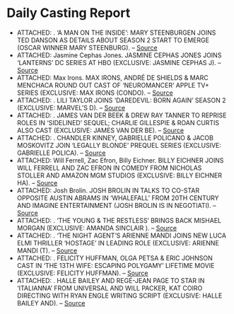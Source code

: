 # Daily Casting Report

- ATTACHED: . ‘A MAN ON THE INSIDE’: MARY STEENBURGEN JOINS TED DANSON AS DETAILS ABOUT SEASON 2 START TO EMERGE (OSCAR WINNER MARY STEENBURG). – [Source](https://deadline.com/2025/03/a-man-on-the-inside-mary-steenburgen-cast-season-2-details-1236353204/)
- ATTACHED: Jasmine Cephas Jones. JASMINE CEPHAS JONES JOINS ‘LANTERNS’ DC SERIES AT HBO (EXCLUSIVE: JASMINE CEPHAS J). – [Source](https://deadline.com/2025/03/jasmine-cephas-jones-lanterns-dc-series-hbo-1236352659/)
- ATTACHED: Max Irons. MAX IRONS, ANDRÉ DE SHIELDS & MARC MENCHACA ROUND OUT CAST OF ‘NEUROMANCER’ APPLE TV+ SERIES (EXCLUSIVE: MAX IRONS (CONDO). – [Source](https://deadline.com/2025/03/max-irons-cast-neuromancer-apple-tv-series-1236352616/)
- ATTACHED: . LILI TAYLOR JOINS ‘DAREDEVIL: BORN AGAIN’ SEASON 2 (EXCLUSIVE: MARVEL&#8217;S D). – [Source](https://deadline.com/2025/03/lili-taylor-daredevil-born-again-season-2-marvel-disney-plus-1236350524/)
- ATTACHED: . JAMES VAN DER BEEK & DREW RAY TANNER TO REPRISE ROLES IN ‘SIDELINED’ SEQUEL; CHARLIE GILLESPIE & ROAN CURTIS ALSO CAST (EXCLUSIVE: JAMES VAN DER BE). – [Source](https://deadline.com/2025/03/james-van-der-beek-drew-ray-tanner-cast-sidelined-sequel-1236352552/)
- ATTACHED: . CHANDLER KINNEY, GABRIELLE POLICANO & JACOB MOSKOVITZ JOIN ‘LEGALLY BLONDE’ PREQUEL SERIES (EXCLUSIVE: GABRIELLE POLICA). – [Source](https://deadline.com/2025/03/chandler-kinney-gabrielle-policano-jacob-moskovitz-elle-1236351957/)
- ATTACHED: Will Ferrell, Zac Efron, Billy Eichner. BILLY EICHNER JOINS WILL FERRELL AND ZAC EFRON IN COMEDY FROM NICHOLAS STOLLER AND AMAZON MGM STUDIOS (EXCLUSIVE: BILLY EICHNER HA). – [Source](https://deadline.com/2025/03/billy-eichner-will-ferrell-zac-efron-1236351932/)
- ATTACHED: Josh Brolin. JOSH BROLIN IN TALKS TO CO-STAR OPPOSITE AUSTIN ABRAMS IN ‘WHALEFALL’ FROM 20TH CENTURY AND IMAGINE ENTERTAINMENT (JOSH BROLIN IS IN NEGOTIATI). – [Source](https://deadline.com/2025/03/josh-brolin-austin-abrams-whalefall-1236351883/)
- ATTACHED: . ‘THE YOUNG & THE RESTLESS’ BRINGS BACK MISHAEL MORGAN (EXCLUSIVE: AMANDA SINCLAIR ). – [Source](https://deadline.com/2025/03/the-young-and-the-restless-brings-back-mishael-morgan-1236352296/)
- ATTACHED: . ‘THE NIGHT AGENT’S ARIENNE MANDI JOINS NEW LUCA ELMI THRILLER ‘HOSTAGE’ IN LEADING ROLE (EXCLUSIVE: ARIENNE MANDI (T). – [Source](https://deadline.com/2025/03/arienne-mandi-cast-luca-elmi-thriller-hostage-1236351871/)
- ATTACHED: . FELICITY HUFFMAN, OLGA PETSA & ERIC JOHNSON CAST IN ‘THE 13TH WIFE: ESCAPING POLYGAMY’ LIFETIME MOVIE (EXCLUSIVE: FELICITY HUFFMAN). – [Source](https://deadline.com/2025/03/felicity-huffman-the-13th-wife-escaping-polygamy-lifetime-1236351469/)
- ATTACHED: . HALLE BAILEY AND REGÉ-JEAN PAGE TO STAR IN ‘ITALIANNA’ FROM UNIVERSAL AND WILL PACKER, KAT COIRO DIRECTING WITH RYAN ENGLE WRITING SCRIPT (EXCLUSIVE: HALLE BAILEY AND). – [Source](https://deadline.com/2025/03/halle-bailey-rege-jean-page-italianna-kat-coiro-1236351869/)
